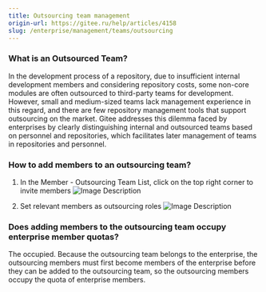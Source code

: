```yaml
---
title: Outsourcing team management
origin-url: https://gitee.ru/help/articles/4158
slug: /enterprise/management/teams/outsourcing
---
```


### What is an Outsourced Team?

In the development process of a repository, due to insufficient internal development members and considering repository costs, some non-core modules are often outsourced to third-party teams for development. However, small and medium-sized teams lack management experience in this regard, and there are few repository management tools that support outsourcing on the market. Gitee addresses this dilemma faced by enterprises by clearly distinguishing internal and outsourced teams based on personnel and repositories, which facilitates later management of teams in repositories and personnel.

### How to add members to an outsourcing team?

1. In the Member - Outsourcing Team List, click on the top right corner to invite members
![Image Description](https://foruda.gitee.ru/images/1682664678746923340/3e990176_12365235.png "Screenshot")

2. Set relevant members as outsourcing roles
![Image Description](https://foruda.gitee.ru/images/1682664731217748379/37cb11b1_12365235.png "Screenshot")

### Does adding members to the outsourcing team occupy enterprise member quotas?

The occupied. Because the outsourcing team belongs to the enterprise, the outsourcing members must first become members of the enterprise before they can be added to the outsourcing team, so the outsourcing members occupy the quota of enterprise members.